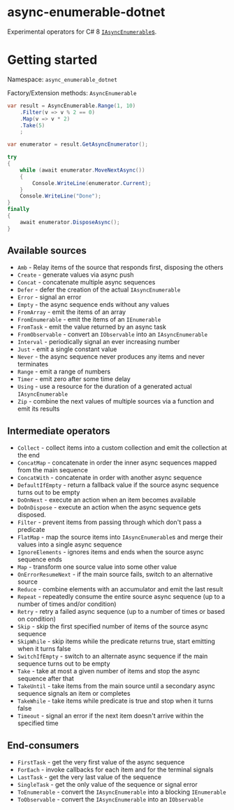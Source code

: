 # async-enumerable-dotnet

Experimental operators for C# 8 [`IAsyncEnumerable`s](https://github.com/dotnet/corefx/issues/32640).

# Getting started

Namespace: `async_enumerable_dotnet`

Factory/Extension methods: `AsyncEnumerable`

```cs
var result = AsyncEnumerable.Range(1, 10)
    .Filter(v => v % 2 == 0)
    .Map(v => v * 2)
    .Take(5)
    ;

var enumerator = result.GetAsyncEnumerator();

try
{
    while (await enumerator.MoveNextAsync()) 
    {
        Console.WriteLine(enumerator.Current);
    }
	Console.WriteLine("Done");
}
finally
{
    await enumerator.DisposeAsync();
}
```

## Available sources

- `Amb` - Relay items of the source that responds first, disposing the others
- `Create` - generate values via async push
- `Concat` - concatenate multiple async sequences
- `Defer` - defer the creation of the actual `IAsyncEnumerable`
- `Error` - signal an error
- `Empty` - the async sequence ends without any values
- `FromArray` - emit the items of an array
- `FromEnumerable` - emit the items of an `IEnumerable`
- `FromTask` - emit the value returned by an async task
- `FromObservable` - convert an `IObservable` into an `IAsyncEnumerable`
- `Interval` - periodically signal an ever increasing number
- `Just` - emit a single constant value
- `Never` - the async sequence never produces any items and never terminates
- `Range` - emit a range of numbers
- `Timer` - emit zero after some time delay
- `Using` - use a resource for the duration of a generated actual `IAsyncEnumerable`
- `Zip` - combine the next values of multiple sources via a function and emit its results

## Intermediate operators

- `Collect` - collect items into a custom collection and emit the collection at the end
- `ConcatMap` - concatenate in order the inner async sequences mapped from the main sequence
- `ConcatWith` - concatenate in order with another async sequence
- `DefaultIfEmpty` - return a fallback value if the source async sequence turns out to be empty
- `DoOnNext` - execute an action when an item becomes available
- `DoOnDispose` - execute an action when the async sequence gets disposed.
- `Filter` - prevent items from passing through which don't pass a predicate
- `FlatMap` - map the source items into `IAsyncEnumerable`s and merge their values into a single async sequence
- `IgnoreElements` - ignores items and ends when the source async sequence ends
- `Map` - transform one source value into some other value
- `OnErrorResumeNext` - if the main source fails, switch to an alternative source
- `Reduce` - combine elements with an accumulator and emit the last result
- `Repeat` - repeatedly consume the entire source async sequence (up to a number of times and/or condition)
- `Retry` - retry a failed async sequence (up to a number of times or based on condition)
- `Skip` - skip the first specified number of items of the source async sequence
- `SkipWhile` - skip items while the predicate returns true, start emitting when it turns false
- `SwitchIfEmpty` - switch to an alternate async sequence if the main sequence turns out to be empty
- `Take` - take at most a given number of items and stop the async sequence after that
- `TakeUntil` - take items from the main source until a secondary async sequence signals an item or completes
- `TakeWhile` - take items while predicate is true and stop when it turns false
- `Timeout` - signal an error if the next item doesn't arrive within the specified time

## End-consumers

- `FirstTask` - get the very first value of the async sequence
- `ForEach` - invoke callbacks for each item and for the terminal signals
- `LastTask` - get the very last value of the sequence
- `SingleTask` - get the only value of the sequence or signal error
- `ToEnumerable` - convert the `IAsyncEnumerable` into a blocking `IEnumerable`
- `ToObservable` - convert the `IAsyncEnumerable` into an `IObservable`
